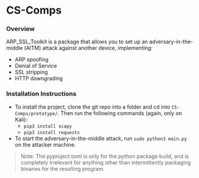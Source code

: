 # CS-Comps

### Overview
ARP_SSL_Toolkit is a package that allows you to set up an adversary-in-the-middle (AITM) attack against another device, implementing:
* ARP spoofing
* Denial of Service
* SSL stripping
* HTTP downgrading
### Installation Instructions
* To install the project, clone the git repo into a folder and cd into `CS-Comps/prototype/`. Then run the following commands (again, only on Kali):
    * `pip3 install scapy`
    * `pip3 install requests`
* To start the adversary-in-the-middle attack, run `sudo python3 main.py` on the attacker machine.

> Note: The pyproject.toml is only for the python package build, and is completely irrelevant for anything other than intermittently packaging binaries for the resulting program.